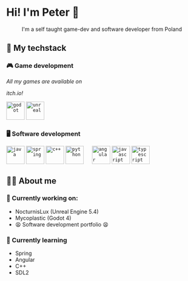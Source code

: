 <h1>Hi! I'm Peter 👋</h1>

<p align="center" size=24pt>I'm a self taught game-dev and software developer from Poland</p>

<div id="techstack">
    <h2>🔧 My techstack</h2>
    <h3>🎮 Game development</h3>
    <i>All my games are available on <p src="https://forklovee.itch.io/">itch.io!</p></i>
    <code><img height="48" alt="godot" src="https://user-images.githubusercontent.com/25181517/193427942-3abc320a-1c9e-4316-bac0-cb8b280b669f.png"></code>
    <code><img height="48" alt="unreal" src="https://github.com/marwin1991/profile-technology-icons/assets/136815194/8470f340-0495-47c2-a95c-3c873e329c00"></code>
    <h3>🖥️ Software development</h3>
    <code><img height="48" alt="java" src="https://user-images.githubusercontent.com/25181517/117201156-9a724800-adec-11eb-9a9d-3cd0f67da4bc.png"></code>
    <code><img height="48" alt="spring" src="https://user-images.githubusercontent.com/25181517/117201470-f6d56780-adec-11eb-8f7c-e70e376cfd07.png"></code>
    <code><img height="48" alt="c++" src="https://user-images.githubusercontent.com/25181517/192106073-90fffafe-3562-4ff9-a37e-c77a2da0ff58.png"></code>
    <code><img height="48" alt="python" src="https://user-images.githubusercontent.com/25181517/183423507-c056a6f9-1ba8-4312-a350-19bcbc5a8697.png"></code>
    &emsp;
    <code><img height="48" alt="angular" src="https://user-images.githubusercontent.com/25181517/183890595-779a7e64-3f43-4634-bad2-eceef4e80268.png"></code>
    <code><img height="48" alt="javascript" src="https://user-images.githubusercontent.com/25181517/117447155-6a868a00-af3d-11eb-9cfe-245df15c9f3f.png"></code>
    <code><img height="48" alt="typescript" src="https://user-images.githubusercontent.com/25181517/183890598-19a0ac2d-e88a-4005-a8df-1ee36782fde1.png"></code>
</div>

<div id="about-me">
    <h2>💁‍♂️ About me</h2>
    <h3>🔭 Currently working on:</h3>
    <ul>
      <li>NocturnisLux (Unreal Engine 5.4)</li>
      <li>Mycoplastic (Godot 4)</li>
      <li>😫 Software development portfolio 😫</li>
    </ul>
    <h3>🌱 Currently learning</h3>
    <ul>
        <li>Spring</li>
        <li>Angular</li>
        <li>C++</li>
        <li>SDL2</li>
    </ul>
</div>

